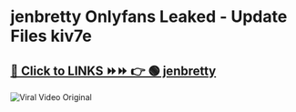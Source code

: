 
 # jenbretty Onlyfans Leaked - Update Files kiv7e

## <h2><a href="https://clipsfans.com/jenbretty&ref=git">🔗 Click to LINKS ⏩⏩ 👉 🟢 jenbretty </a></h2>

<a href="https://clipsfans.com/jenbretty&ref=git" rel="nofollow" data-target="animated-image.originalLink"><img src="https://i.ibb.co.com/xMMVF88/686577567.gif" alt="Viral Video Original" style="max-width: 100%; display: inline-block;" data-target="animated-image.originalImage"></a>

